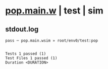 # [pop.main.w](../../../../../../examples/tests/sdk_tests/queue/pop.main.w) | test | sim

## stdout.log
```log
pass ─ pop.main.wsim » root/env0/test:pop
 
 
Tests 1 passed (1)
Test Files 1 passed (1)
Duration <DURATION>
```

